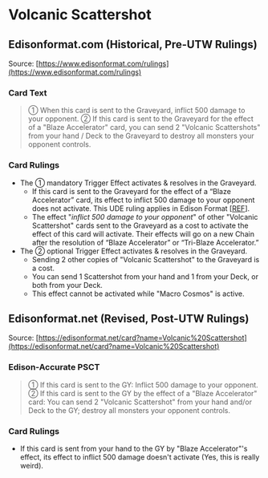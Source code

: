 # Volcanic Scattershot

## Edisonformat.com (Historical, Pre-UTW Rulings)

Source: [https://www.edisonformat.com/rulings](https://www.edisonformat.com/rulings)

### Card Text

> ① When this card is sent to the Graveyard, inflict 500 damage to your opponent. ② If this card is sent to the Graveyard for the effect of a "Blaze Accelerator" card, you can send 2 "Volcanic Scattershots" from your hand / Deck to the Graveyard to destroy all monsters your opponent controls.

### Card Rulings

*   The ① mandatory Trigger Effect activates & resolves in the Graveyard.
    *   If this card is sent to the Graveyard for the effect of a “Blaze Accelerator” card, its effect to inflict 500 damage to your opponent does not activate. This UDE ruling applies in Edison Format \[[REF](https://www.pojo.biz/board/showthread.php?t=899897)\].
    *   The effect "_inflict 500 damage to your opponent_" of other "Volcanic Scattershot" cards sent to the Graveyard as a cost to activate the effect of this card will activate. Their effects will go on a new Chain after the resolution of “Blaze Accelerator” or “Tri-Blaze Accelerator.”
*   The ② optional Trigger Effect activates & resolves in the Graveyard.
    *   Sending 2 other copies of "Volcanic Scattershot" to the Graveyard is a cost.
    *   You can send 1 Scattershot from your hand and 1 from your Deck, or both from your Deck.
    *   This effect cannot be activated while "Macro Cosmos" is active.

## Edisonformat.net (Revised, Post-UTW Rulings)

Source: [https://edisonformat.net/card?name=Volcanic%20Scattershot](https://edisonformat.net/card?name=Volcanic%20Scattershot)

### Edison-Accurate PSCT

> ① If this card is sent to the GY: Inflict 500 damage to your opponent.
> ② If this card is sent to the GY by the effect of a "Blaze Accelerator" card:
> You can send 2 "Volcanic Scattershot" from your hand and/or Deck to the GY; destroy all monsters your opponent controls.

### Card Rulings

*   If this card is sent from your hand to the GY by "Blaze Accelerator"'s effect, its effect to inflict 500 damage doesn't activate (Yes, this is really weird).
            